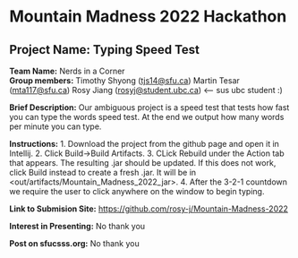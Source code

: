 # Mountain Madness 2022 Hackathon

## Project Name: Typing Speed Test

**Team Name:** Nerds in a Corner\
**Group members:** Timothy Shyong (tjs14@sfu.ca)
               Martin Tesar (mta117@sfu.ca)
               Rosy Jiang (rosyj@student.ubc.ca) <-- sus ubc student :)

**Brief Description:** Our ambiguous project is a speed test that tests how fast you can type the words speed test. At the end we output how many words per minute you can type.

**Instructions:** 
    1. Download the project from the github page and open it in Intellij.
    2. Click Build->Build Artifacts.
    3. CLick Rebuild under the Action tab that appears. The resulting .jar should be updated. If this does not work, click Build instead to create a fresh .jar.
        It will be in <out/artifacts/Mountain_Madness_2022_jar>.
    4. After the 3-2-1 countdown we require the user to click anywhere on the window to begin typing.

**Link to Submision Site:** https://github.com/rosy-j/Mountain-Madness-2022

**Interest in Presenting:** No thank you

**Post on sfucsss.org:** No thank you
